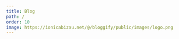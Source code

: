 ```yaml
---
title: Blog
path: /
order: 10
image: https://ionicabizau.net/@/bloggify/public/images/logo.png
---
```

